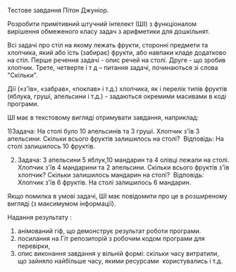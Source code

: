 Тестове завдання Пітон Джуніор.

Розробити примітивний штучний інтелект (ШІ) з функціоналом вирішення обмеженого класу задач з арифметики для дошкільнят.

Всі задачі про стіл на якому лежать фрукти, сторонні предмети та хлопчика, який або їсть (забирає) фрукти, або навпаки кладе додатково на стіл.
Перше речення задачі - опис речей на столі. 
Друге - що зробив хлопчик. 
Трете, четверте і т д – питання задачі, починаються зі слова "Скільки".

Дії («з'їв», «забрав», «поклав» і т.д.) хлопчика, як і перелік типів фруктів (яблука, груші, апельсини і т.д.) - задаються окремими масивами в коді програми.

ШІ має в текстовому вигляді отримувати завдання, наприклад:  

1)Задача: На столі було 10 апельсинів та 3 груші. Хлопчик з'їв 3 апельсини. Скільки всього фруктів залишилось на столі? 
Відповідь: На столі залишилось 10 фруктів.

2) Задача: 3 апельсини 5 яблук,10 мандарин та 4 олівці лежали на столі. Хлопчик з'їв 4 мандарини та 2 апельсини. Скільки всього фруктів з'їв хлопчик? Скільки залишилось мандарин на столі? 
Відповідь: Хлопчик з'їв 6 фруктів. На столі залишилось 6 мандарин.


Якщо помилка в умові задачі, ШІ має повідомити про це в розширеному вигляді (з максимумом інформації).



Надання результату :
1) анімований гіф, що демонструє результат роботи програми.
2) посилання на Гіт репозиторій з робочим кодом програми для перевірки, 
3) опис виконання завдання у вільній формі: скільки часу витратили, що зайняло найбільше часу, якими ресурсами  користувались і т.д.